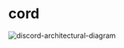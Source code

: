 # cord

![discord-architectural-diagram](https://github.com/user-attachments/assets/aa22287f-7c1d-4d8c-83f3-891c01ef840f)
